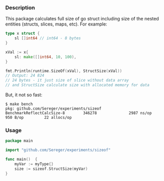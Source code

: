 ### Description

This package calculates full size of go struct including size of the nested entities (structs, slices, maps, etc). For example:
```go
type x struct {
    sl []int64 // int64 - 8 bytes 
}

xVal := x{
    sl: make([]int64, 10, 100),
}

fmt.Println(runtime.SizeOf(xVal), StructSize(xVal))
// Output: 24 824
// 24 bytes - it just size of slice without data array
// and StructSize calculate size with allocated memory for data 
```

But, it not so fast:
```shell script
$ make bench
pkg: github.com/Sereger/experiments/sizeof
BenchmarkReflectCalcSize-8        346278              2987 ns/op             950 B/op         22 allocs/op
```

### Usage

```go
package main

import "github.com/Sereger/experiments/sizeof"

func main()  {
	myVar := myType{}
	size := sizeof.StructSize(myVar)
}
```